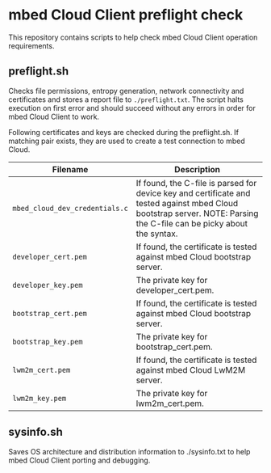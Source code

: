 # mbed Cloud Client preflight check
This repository contains scripts to help check mbed Cloud Client operation requirements.
## preflight.sh
Checks file permissions, entropy generation, network connectivity and certificates and stores a report file to `./preflight.txt`. The script halts execution on first error and should succeed without any errors in order for mbed Cloud Client to work.

Following certificates and keys are checked during the preflight.sh. If matching pair exists, they are used to create a test connection to mbed Cloud.

| Filename                     | Description |
| ---------------------------- | ----------- |
| `mbed_cloud_dev_credentials.c` | If found, the C-file is parsed for device key and certificate and tested against mbed Cloud bootstrap server. NOTE: Parsing the C-file can be picky about the syntax. |
| `developer_cert.pem`           | If found, the certificate is tested against mbed Cloud bootstrap server. |
| `developer_key.pem`            | The private key for developer_cert.pem. |
| `bootstrap_cert.pem`           | If found, the certificate is tested against mbed Cloud bootstrap server. |
| `bootstrap_key.pem`            | The private key for bootstrap_cert.pem. |
| `lwm2m_cert.pem`               | If found, the certificate is tested against mbed Cloud LwM2M server. |
| `lwm2m_key.pem`                | The private key for lwm2m_cert.pem. |

## sysinfo.sh
Saves OS architecture and distribution information to ./sysinfo.txt to help mbed Cloud Client porting and debugging.
